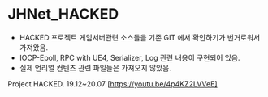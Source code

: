 # JHNet_HACKED

- HACKED 프로젝트 게임서버관련 소스들을 기존 GIT 에서 확인하기가 번거로워서 가져왔음.
- IOCP-Epoll, RPC with UE4, Serializer, Log 관련 내용이 구현되어 있음.
- 실제 언리얼 컨텐츠 관련 파일들은 가져오지 않았음.


Project HACKED.  19.12~20.07
[https://youtu.be/4p4KZ2LVVeE]
